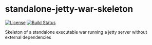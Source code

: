 # standalone-jetty-war-skeleton

[![License](https://img.shields.io/github/license/Sylvain-Bugat/standalone-jetty-war-skeleton.svg)](https://github.com/Sylvain-Bugat/standalone-jetty-war-skeleton/blob/master/LICENSE)
[![Build Status](https://travis-ci.org/Sylvain-Bugat/standalone-jetty-war-skeleton.svg?branch=master)](https://travis-ci.org/Sylvain-Bugat/standalone-jetty-war-skeleton)

Skeleton of a standalone executable war running a jetty server without external dependencies
